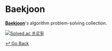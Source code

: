# Baekjoon

**[Baekjoon](https://www.acmicpc.net/)**'s algorithm problem-solving collection.

[![Solved.ac 프로필](http://mazassumnida.wtf/api/v2/generate_badge?boj=leesese&cache=c)](https://solved.ac/leesese)



[↩️ Go Back](https://github.com/lisy0123/Study)
